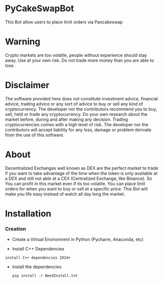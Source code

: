 # PyCakeSwapBot

This Bot allow users to place limit orders via Pancakeswap

# Warning

Crypto markets are too volatile, people without experience should stay away. Use at your own risk. Do not trade more money than you are able to lose. 

# Disclaimer 

The software provided here does not constitute investment advice, financial advice, trading advice or any sort of advice to buy or sell any kind of cryptocurrency. The developer nor the contributors recommend you to buy, sell, held or trade any cryptocurrency. Do your own research about the market before, during and after making any decision. Trading cryptocurrencies comes with a high level of risk. The developer nor the contributors will accept liability for any loss, damage or problem derivate from the use of this software. 

# About 

Decentralized Exchanges well known as DEX are the perfect market to trade if you want to take advantage of the time when the token is only available at a DEX and still not able at a CEX (Centralized Exchange, like Binance). So You can profit in this market even if its too volatile. You can place limit orders for when you want to buy or sell at a specific price. This Bot will make you life easy instead of watch all day long the market. 

# Installation 

### Creation 
* Create a Virtual Environment in Python (Pycharm, Anaconda, etc)

* Install C++ Dependencies
```
install C++ dependencies 2014+ 
```

* Install the dependencies 
  ```
  pip install -r NeedInstall.txt
  ```
